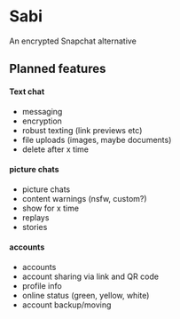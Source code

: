 # Sabi
An encrypted Snapchat alternative

## Planned features
#### Text chat
 - messaging
 - encryption
 - robust texting (link previews etc)
 - file uploads (images, maybe documents)
 - delete after x time

#### picture chats
 - picture chats
 - content warnings (nsfw, custom?)
 - show for x time
 - replays
 - stories
 
#### accounts
 - accounts
 - account sharing via link and QR code
 - profile info
 - online status (green, yellow, white)
 - account backup/moving

